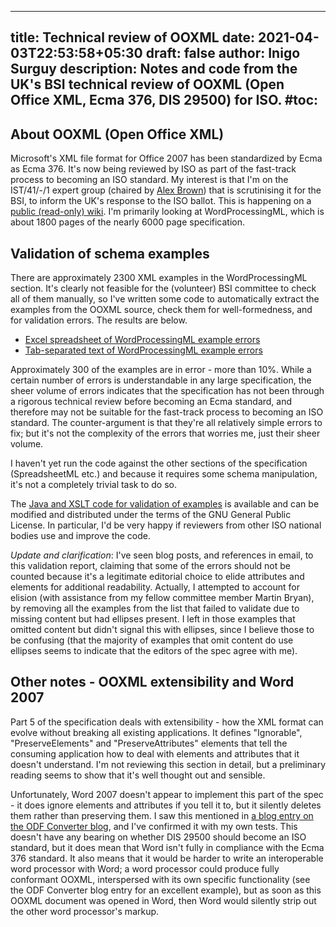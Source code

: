 
---
title: Technical review of OOXML
date: 2021-04-03T22:53:58+05:30
draft: false
author: Inigo Surguy
description: Notes and code from the UK's BSI technical review of OOXML (Open Office XML, Ecma 376, DIS 29500) for ISO.
#toc:
---




## About OOXML (Open Office XML)

Microsoft's XML file format for Office 2007 has been standardized by Ecma as Ecma 376. It's now being
reviewed by ISO as part of the fast-track process to becoming an ISO standard. My interest is that I'm
on the IST/41/-/1 expert group (chaired by [Alex Brown](http://www.adjb.net/index.php))
that is scrutinising it for the BSI, to inform the UK's response to the ISO ballot. This is happening on
a [public (read-only) wiki](http://www.xmlopen.org/ooxml-wiki/index.php/DIS_29500_Comments).
I'm primarily looking at WordProcessingML, which is about 1800 pages of the nearly 6000 page specification.



## Validation of schema examples


There are approximately 2300 XML examples in the WordProcessingML section. It's clearly not feasible for
the (volunteer) BSI committee to check all of them manually, so I've written some code to automatically
extract the examples from the OOXML source, check them for well-formedness, and for validation errors.
The results are below.


- [Excel spreadsheet of WordProcessingML example errors](http://surguy.net/ooxml/OOXML-WordProcessing-example-errors.xls)
- [Tab-separated text of WordProcessingML example errors](http://surguy.net/ooxml/OOXML-WordProcessing-example-errors.txt)



Approximately 300 of the examples are in error - more than 10%. While a certain number of errors is 
understandable in any large specification, the sheer volume of errors indicates that the specification 
has not been through a rigorous technical review before becoming an Ecma standard, and therefore may not
be suitable for the fast-track process to becoming an ISO standard. The counter-argument is that they're
all relatively simple errors to fix; but it's not the complexity of the errors that worries me, just their
sheer volume.



I haven't yet run the code against the other sections of the specification 
(SpreadsheetML etc.) and because it requires some schema manipulation, it's not a completely
trivial task to do so.


The [Java and XSLT code for validation of examples](http://surguy.net/ooxml/ooxml.zip) is
available and can be modified and distributed under the terms of the GNU General Public License. In particular,
I'd be very happy if reviewers from other ISO national bodies use and improve the code.



*Update and clarification*: I've seen blog posts, and references in email, to this validation
report, claiming that some of the errors should not be counted because it's a legitimate editorial choice to elide attributes and 
elements for additional readability. Actually, I attempted to account for elision (with assistance from my fellow 
committee member Martin Bryan), by removing all the examples from the list that failed 
to validate due to missing content but had ellipses present. I left in those examples that omitted content but didn't signal 
this with ellipses, since I believe those to be confusing (that the majority of examples that omit content do use ellipses seems 
to indicate that the editors of the spec agree with me).



## Other notes - OOXML extensibility and Word 2007


Part 5 of the specification deals with extensibility - how the XML format can evolve without breaking all
existing applications. It defines "Ignorable", "PreserveElements" and "PreserveAttributes" elements that
tell the consuming application how to deal with elements and attributes that it doesn't understand. I'm not
reviewing this section in detail, but a preliminary reading seems to show that it's well thought out and 
sensible.



Unfortunately, Word 2007 doesn't appear to implement this part of the spec - it does ignore elements and attributes
if you tell it to, but it silently deletes them rather than preserving them. I saw this mentioned in 
[a blog
entry on the ODF Converter blog](http://odf-converter.sourceforge.net/blog/index.php?2006/12/07/16-open-xml-and-extensibility), and I've confirmed it with my own tests. This doesn't have any
bearing on whether DIS 29500 should become an ISO standard, but it does mean that Word isn't fully in
compliance with the Ecma 376 standard. It also means that it would be harder to write an interoperable
word processor with Word; a word processor could produce fully conformant OOXML, interspersed with 
its own specific functionality (see the ODF Converter blog entry for an excellent example), but as soon as this
OOXML document was opened in Word, then Word would silently strip out the other word processor's markup.


